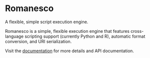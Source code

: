 Romanesco
=========

A flexible, simple script execution engine.

Romanesco is a simple, flexible execution engine
that features cross-language scripting support (currently Python and R),
automatic format conversion, and URI serialization.

Visit the [documentation](http://romanesco.readthedocs.org) for more details and API documentation.
